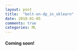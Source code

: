 ```yaml
---
layout: post
title:  "bolt-on-dp_in_sklearn"
date: 2018-01-05
comments: true
categories: ML
---
```

#### Coming soon!
